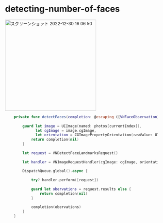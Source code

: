# detecting-number-of-faces

<img width="300" alt="スクリーンショット 2022-12-30 16 06 50" src="https://user-images.githubusercontent.com/47273077/210043909-9e184996-869b-4314-80da-ad27beb0dbbb.gif">


```swift
    private func detectFaces(completion: @escaping ([VNFaceObservation]?) -> Void) {
        
        guard let image = UIImage(named: photos[currentIndex]),
              let cgImage = image.cgImage,
              let orientation = CGImagePropertyOrientation(rawValue: UInt32(image.imageOrientation.rawValue)) else {
            return completion(nil)
        }
        
        let request = VNDetectFaceLandmarksRequest()
        
        let handler = VNImageRequestHandler(cgImage: cgImage, orientation: orientation, options: [:])
        
        DispatchQueue.global().async {
            
            try? handler.perform([request])
            
            guard let obervations = request.results else {
                return completion(nil)
            }
            
            completion(obervations)
        }
    }
    
 ```
